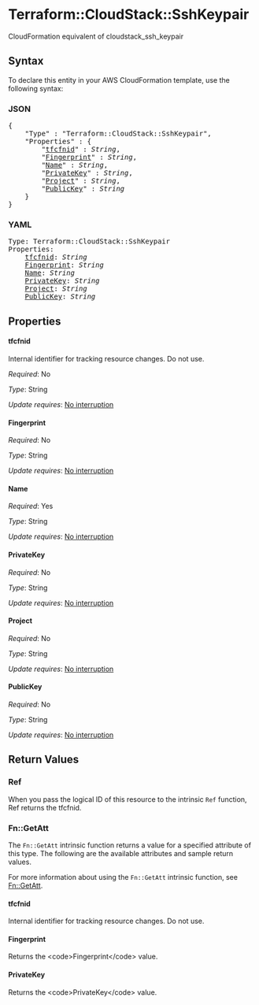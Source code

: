 # Terraform::CloudStack::SshKeypair

CloudFormation equivalent of cloudstack_ssh_keypair

## Syntax

To declare this entity in your AWS CloudFormation template, use the following syntax:

### JSON

<pre>
{
    "Type" : "Terraform::CloudStack::SshKeypair",
    "Properties" : {
        "<a href="#tfcfnid" title="tfcfnid">tfcfnid</a>" : <i>String</i>,
        "<a href="#fingerprint" title="Fingerprint">Fingerprint</a>" : <i>String</i>,
        "<a href="#name" title="Name">Name</a>" : <i>String</i>,
        "<a href="#privatekey" title="PrivateKey">PrivateKey</a>" : <i>String</i>,
        "<a href="#project" title="Project">Project</a>" : <i>String</i>,
        "<a href="#publickey" title="PublicKey">PublicKey</a>" : <i>String</i>
    }
}
</pre>

### YAML

<pre>
Type: Terraform::CloudStack::SshKeypair
Properties:
    <a href="#tfcfnid" title="tfcfnid">tfcfnid</a>: <i>String</i>
    <a href="#fingerprint" title="Fingerprint">Fingerprint</a>: <i>String</i>
    <a href="#name" title="Name">Name</a>: <i>String</i>
    <a href="#privatekey" title="PrivateKey">PrivateKey</a>: <i>String</i>
    <a href="#project" title="Project">Project</a>: <i>String</i>
    <a href="#publickey" title="PublicKey">PublicKey</a>: <i>String</i>
</pre>

## Properties

#### tfcfnid

Internal identifier for tracking resource changes. Do not use.

_Required_: No

_Type_: String

_Update requires_: [No interruption](https://docs.aws.amazon.com/AWSCloudFormation/latest/UserGuide/using-cfn-updating-stacks-update-behaviors.html#update-no-interrupt)

#### Fingerprint

_Required_: No

_Type_: String

_Update requires_: [No interruption](https://docs.aws.amazon.com/AWSCloudFormation/latest/UserGuide/using-cfn-updating-stacks-update-behaviors.html#update-no-interrupt)

#### Name

_Required_: Yes

_Type_: String

_Update requires_: [No interruption](https://docs.aws.amazon.com/AWSCloudFormation/latest/UserGuide/using-cfn-updating-stacks-update-behaviors.html#update-no-interrupt)

#### PrivateKey

_Required_: No

_Type_: String

_Update requires_: [No interruption](https://docs.aws.amazon.com/AWSCloudFormation/latest/UserGuide/using-cfn-updating-stacks-update-behaviors.html#update-no-interrupt)

#### Project

_Required_: No

_Type_: String

_Update requires_: [No interruption](https://docs.aws.amazon.com/AWSCloudFormation/latest/UserGuide/using-cfn-updating-stacks-update-behaviors.html#update-no-interrupt)

#### PublicKey

_Required_: No

_Type_: String

_Update requires_: [No interruption](https://docs.aws.amazon.com/AWSCloudFormation/latest/UserGuide/using-cfn-updating-stacks-update-behaviors.html#update-no-interrupt)

## Return Values

### Ref

When you pass the logical ID of this resource to the intrinsic `Ref` function, Ref returns the tfcfnid.

### Fn::GetAtt

The `Fn::GetAtt` intrinsic function returns a value for a specified attribute of this type. The following are the available attributes and sample return values.

For more information about using the `Fn::GetAtt` intrinsic function, see [Fn::GetAtt](https://docs.aws.amazon.com/AWSCloudFormation/latest/UserGuide/intrinsic-function-reference-getatt.html).

#### tfcfnid

Internal identifier for tracking resource changes. Do not use.

#### Fingerprint

Returns the &lt;code&gt;Fingerprint&lt;/code&gt; value.

#### PrivateKey

Returns the &lt;code&gt;PrivateKey&lt;/code&gt; value.


